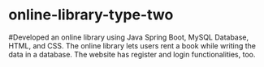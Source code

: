 # online-library-type-two

#Developed an online library using Java Spring Boot, MySQL Database, HTML, and CSS. The online library lets users rent a book while writing the data in a database. The website has register and login functionalities, too.
